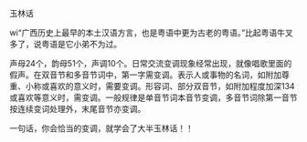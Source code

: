 玉林话  

wi“广西历史上最早的本土汉语方言，也是粤语中更为古老的粤语。”比起粤语牛叉多了，说粤语是它小弟不为过。

声母24个，韵母51个，声调10个。日常交流变调现象经常出现，就像唱歌里面的假声。在双音节和多音节词中，第一字需变调。表示人或事物的名词，如附加尊重、小称或喜欢的意义时，需要变调。形容词、部分双音节，如附加程度加深134或喜欢等意义时，需变调。一般规律是单音节词本音节变调，多音节词除第一音节按连续变词处理外，末尾音节亦变调。

一句话，你会恰当的变调，就学会了大半玉林话！！








